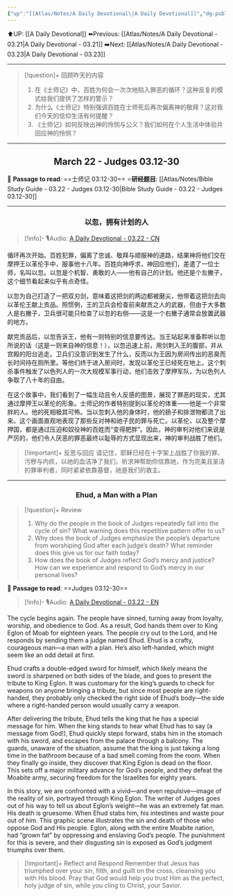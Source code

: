 ```yaml
---
{"up":"[[Atlas/Notes/A Daily Devotional\|A Daily Devotional]]","dg-publish":true,"permalink":"/atlas/notes/a-daily-devotional-03-22/","dgPassFrontmatter":true}
---
```


 ⬆️UP: [[A Daily Devotional]]
⬅️Previous: [[Atlas/Notes/A Daily Devotional - 03.21\|A Daily Devotional - 03.21]]
➡️Next: [[Atlas/Notes/A Daily Devotional - 03.23\|A Daily Devotional - 03.23]]

---

> [!question]+ 回顾昨天的内容
>  1. ⁠在《士师记》中，百姓为何会一次次地陷入罪恶的循环？这种反复的模式给我们提供了怎样的警示？
>  2. 为什么《士师记》特别强调百姓在士师死后再次偏离神的敬拜？这对我们今天的信仰生活有何提醒？
>  3. 《士师记》如何反映出神的怜悯与公义？我们如何在个人生活中体验并回应神的怜悯？


---
## <center>March 22 -  Judges 03.12-30</center>

📖 **Passage to read**: ==士师记 03:12-30==
⭐**研经题目**: [[Atlas/Notes/Bible Study Guide - 03.22 - Judges 03.12-30\|Bible Study Guide - 03.22 - Judges 03.12-30]]

---
### <center>以忽，拥有计划的人</center>

> [!info]- 🎙️Audio: [A Daily Devotional - 03.22 - CN]()

循环再次开始。百姓犯罪，偏离了忠诚、敬拜与顺服神的道路，结果神将他们交在摩押王以革伦手中，服事他十八年。百姓向神呼求，神回应他们，差遣了一位士师，名叫以忽。以忽是个机智、勇敢的人——他有自己的计划。他还是个左撇子，这个细节看起来似乎有点奇怪。

以忽为自己打造了一把双刃剑，意味着这把剑的两边都被磨尖，他带着这把剑去向以革伦王献上贡品。照惯例，王的卫兵会检查前来献贡之人的武器，但由于大多数人是右撇子，卫兵很可能只检查了以忽的右侧——这是一个右撇子通常会放置武器的地方。

献完贡品后，以忽告诉王，他有一则特别的信息要传达。当王站起来准备聆听以忽所说的话（这是一则来自神的信息！），以忽迅速上前，用剑刺入王的腹部，并从宫殿的阳台逃走。卫兵们没意识到发生了什么，反而以为王因为房间传出的恶臭而长时间待在厕所里。等他们终于进入房间时，发现以革伦王已经死在地上。这个刺杀事件触发了以色列人的一次大规模军事行动，他们击败了摩押军队，为以色列人争取了八十年的自由。

在这个故事中，我们看到了一幅生动且令人反感的图景，展现了罪恶的现实，尤其通过摩押王以革伦的形象。士师记的作者特别提到以革伦的体重——他是一个非常胖的人。他的死相极其可怖。当以忽刺入他的身体时，他的肠子和排泄物都流了出来。这个画面直观地表现了那些反对神和祂子民的罪与死亡。以革伦，以及整个摩押国，都是通过压迫和奴役神的百姓而“变得肥胖”。因此，神的审判对他们来说是严厉的，他们令人厌恶的罪恶最终以耻辱的方式显现出来，神的审判战胜了他们。

> [!important]+ 反思与回应
请记住，耶稣已经在十字架上战胜了你我的罪、污秽与内疚，以祂的血洁净了我们。祈求神帮助你信靠祂，作为完美且圣洁的罪审判者，同时紧紧依靠基督，祂是我们的救主。



---
### <center>Ehud, a Man with a Plan</center>

> [!question]+ Review
> 1. ⁠Why do the people in the book of Judges repeatedly fall into the cycle of sin? What warning does this repetitive pattern offer to us?
> 2. Why does the book of Judges emphasize the people’s departure from worshiping God after each judge’s death? What reminder does this give us for our faith today?
> 3. How does the book of Judges reflect God’s mercy and justice? How can we experience and respond to God’s mercy in our personal lives?

📖 **Passage to read**: ==Judges 03.12-30==

> [!info]- 🎙️Audio: [A Daily Devotional - 03.22 - EN]()  

The cycle begins again. The people have sinned, turning away from loyalty, worship, and obedience to God. As a result, God hands them over to King Eglon of Moab for eighteen years. The people cry out to the Lord, and He responds by sending them a judge named Ehud. Ehud is a crafty, courageous man—a man with a plan. He’s also left-handed, which might seem like an odd detail at first. 

Ehud crafts a double-edged sword for himself, which likely means the sword is sharpened on both sides of the blade, and goes to present the tribute to King Eglon. It was customary for the king’s guards to check for weapons on anyone bringing a tribute, but since most people are right-handed, they probably only checked the right side of Ehud’s body—the side where a right-handed person would usually carry a weapon.

After delivering the tribute, Ehud tells the king that he has a special message for him. When the king stands to hear what Ehud has to say (a message from God!), Ehud quickly steps forward, stabs him in the stomach with his sword, and escapes from the palace through a balcony. The guards, unaware of the situation, assume that the king is just taking a long time in the bathroom because of a bad smell coming from the room. When they finally go inside, they discover that King Eglon is dead on the floor. This sets off a major military advance for God’s people, and they defeat the Moabite army, securing freedom for the Israelites for eighty years.

In this story, we are confronted with a vivid—and even repulsive—image of the reality of sin, portrayed through King Eglon. The writer of Judges goes out of his way to tell us about Eglon’s weight—he was an extremely fat man. His death is gruesome. When Ehud stabs him, his intestines and waste pour out of him. This graphic scene illustrates the sin and death of those who oppose God and His people. Eglon, along with the entire Moabite nation, had “grown fat” by oppressing and enslaving God’s people. The punishment for this is severe, and their disgusting sin is exposed as God’s judgment triumphs over them.

> [!important]+ Reflect and Respond
Remember that Jesus has triumphed over your sin, filth, and guilt on the cross, cleansing you with His blood. Pray that God would help you trust Him as the perfect, holy judge of sin, while you cling to Christ, your Savior.



































